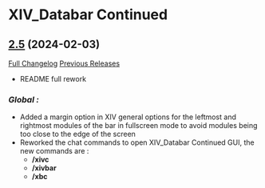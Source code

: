 # XIV_Databar Continued

## [2.5](https://github.com/ZelionGG/XIV_Databar-Continued/tree/v2.5) (2024-02-03)

[Full Changelog](https://github.com/ZelionGG/XIV_Databar-Continued/compare/v2.4...v2.5) [Previous Releases](https://github.com/ZelionGG/XIV_Databar-Continued/releases)

- README full rework

### _Global :_
- Added a margin option in XIV general options for the leftmost and rightmost modules of the bar in fullscreen mode to avoid modules being too close to the edge of the screen
- Reworked the chat commands to open XIV_Databar Continued GUI, the new commands are :
    - __/xivc__
    - __/xivbar__
    - __/xbc__